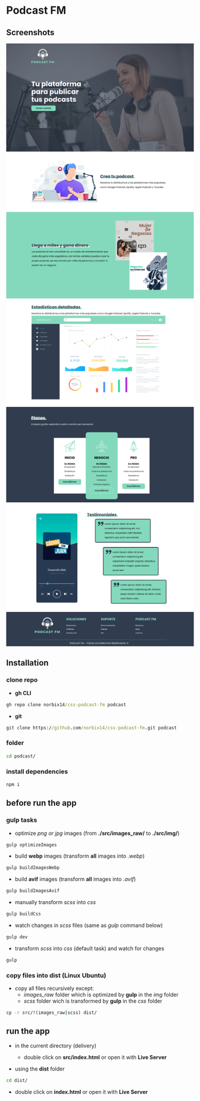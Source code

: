 # Podcast FM

## Screenshots

![Header](screenshots/header.png "Header")
![Creators](screenshots/creators.png "Creators")
![Benefits](screenshots/benefits.png "Benefits")
![Statistics](screenshots/statistics.png "Statistics")
![Plans](screenshots/plans.png "Plans")
![Testimonials](screenshots/testimonials.png "Testimonials")
![Footer](screenshots/footer.png "Footer")

## Installation

### clone repo

* **gh CLI**

``` cmd
gh repo clone norbix14/css-podcast-fm podcast
```

* **git**

``` cmd
git clone https://github.com/norbix14/css-podcast-fm.git podcast
```

### folder

``` cmd
cd podcast/
```

### install dependencies

``` cmd
npm i
```

## before run the app

### **gulp** tasks

* optimize *png or jpg* images (from **./src/images_raw/** to **./src/img/**)

``` cmd
gulp optimizeImages
```

* build **webp** images (transform **all** images into *.webp*)

```cmd
gulp buildImagesWebp
```

* build **avif** images (transform **all** images into *.avif*)

```cmd
gulp buildImagesAvif
```

* manually transform *scss* into *css*

```cmd
gulp buildCss
```

* watch changes in *scss* files (same as *gulp* command below)

```cmd
gulp dev
```

* transform *scss* into *css* (default task) and watch for changes

```cmd
gulp
```

### copy files into **dist** (Linux Ubuntu)

* copy all files recursively except:
  * *images_raw* folder which is optimized by **gulp** in the *img* folder
  * *scss* folder wich is transformed by **gulp** in the *css* folder

```cmd
cp -r src/!(images_raw|scss) dist/
```

## run the app

* in the current directory (delivery)

  * double click on **src/index.html** or open it with **Live Server**

* using the **dist** folder

```cmd
cd dist/
```

* double click on **index.html** or open it with **Live Server**
